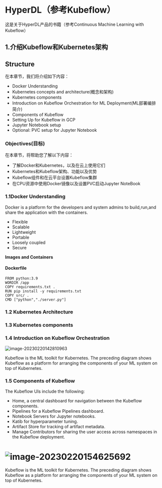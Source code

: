 # HyperDL（参考Kubeflow）
这是关于HyperDL产品的书籍（参考Continuous Machine Learning with Kubeflow）



## 1.介绍Kubeflow和Kubernetes架构

## Structure

在本章节，我们将介绍如下内容：

- Docker Understanding
- Kubernetes concepts and architecture(概念和架构)
- Kubernetes components
- Introduction on Kubeflow Orchestration for ML Deployment(ML部署编排简介)
- Components of Kubeflow
- Setting Up for Kubeflow in GCP
- Jupyter Notebook setup
- Optional: PVC setup for Jupyter Notebook

### Objectives(目标)

在本章节，将帮助您了解以下内容：

- 了解Docker和Kubernetes，以及在云上使用它们
- Kubernetes和Kubeflow架构、功能以及优势
- Kubeflow组件和在云平台设置Kubeflow集群
- 在CPU资源中使用Docker镜像以及设置PVC启动Jupyter NoteBook

### 1.1Docker Understanding

Docker is a platform for the developers and system admins to build,run,and share the application with the containers.

- Flexible
- Scalable
- Lightweight
- Portable
- Loosely coupled
- Secure

**Images and Containers**



#### Dockerfile

```
FROM python:3.9
WORDIR /app
COPY requirements.txt .
RUN pip install -y requirements.txt
COPY src/ .
CMD ["python","./server.py"]
```

### 1.2 Kubernetes Architecture

### 1.3 Kubernetes components



### 1.4 Introduction on Kubeflow Orchestration 

![image-20230220142810963](C:\Users\18515\AppData\Roaming\Typora\typora-user-images\image-20230220142810963.png)

Kubeflow is the ML toolkit for Kubernetes. The preceding diagram shows Kubeflow as a platform for arranging the components of your ML system on top of Kubernetes.

### 1.5 Components of Kubeflow

The Kubeflow UIs include the following:

- Home, a central dashboard for navigation between the Kubeflow components.
- Pipelines for a Kubeflow Pipelines dashboard.
- Notebook Servers for Jupyter notebooks.
- Katib for hyperparameter tuning.
- Artifact Store for tracking of artifact metadata.
- Manage Contributors for sharing the user access across namespaces in the Kubeflow deployment.

![image-20230220154625692](C:\Users\18515\AppData\Roaming\Typora\typora-user-images\image-20230220154625692.png)
=======
Kubeflow is the ML toolkit for Kubernetes. The preceding diagram shows Kubeflow as a platform for arranging the components of your ML system on top of Kubernetes.

